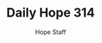 ---
image: /assets/img/daily-hope-default-artwork.png
title: Daily Hope 314
number: 314
categories:
  - Daily Hope
author: Hope Staff
notes: Daily Hope 314
embed: >-
  <iframe style="border-radius:12px" src="https://open.spotify.com/embed/episode/20Pv8rOpShnOTn3kI2EkPS?utm_source=generator" width="100%" height="352" frameBorder="0" allowfullscreen="" allow="autoplay; clipboard-write; encrypted-media; fullscreen; picture-in-picture" loading="lazy"></iframe>
---